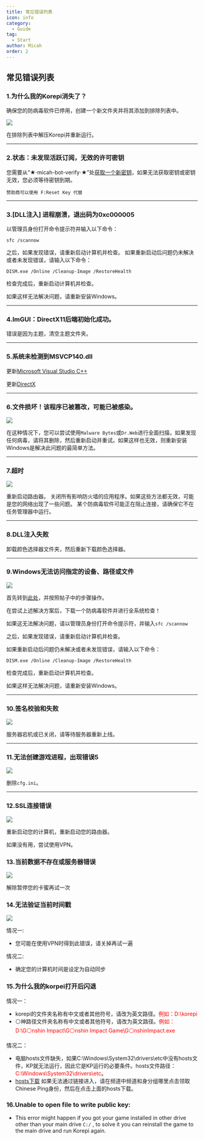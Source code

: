 ```yaml
---
title: 常见错误列表
icon: info
category:
  - Guide
tag:
  - Start
author: Micah
order: 2
---
```

## 常见错误列表

### 1.为什么我的Korepi消失了？

确保您的防病毒软件已停用，创建一个新文件夹并将其添加到排除列表中。

![](/assets/images/docs/202312/virus.png)

在排除列表中解压Korepi并重新运行。

---
### 2.状态：未发现活跃订阅，无效的许可密钥

您需要从“⁠★⋅micah-bot-verify⋅★”处[获取一个新密钥](../guide/key-use.md)，如果无法获取密钥或密钥无效，您必须等待密钥到期。

`赞助商可以使用 F:Reset Key 代替`

---
### 3.[DLL注入] 进程崩溃，退出码为0xc000005

以管理员身份打开命令提示符并输入以下命令：

`sfc /scannow`

之后，如果发现错误，请重新启动计算机并检查。
如果重新启动后问题仍未解决或者未发现错误，请输入以下命令：

`DISM.exe /Online /Cleanup-Image /RestoreHealth`

检查完成后，重新启动计算机并检查。

如果这样无法解决问题，请重新安装Windows。

---
### 4.ImGUI：DirectX11后端初始化成功。

错误是因为主题，清空主题文件夹。

---
### 5.系统未检测到MSVCP140.dll

更新[Microsoft Visual Studio C++](https://learn.microsoft.com/en-us/cpp/windows/latest-supported-vc-redist?view=msvc-170#visual-studio-2015-2017-2019-and-2022)

更新[DirectX](https://www.microsoft.com/en-us/download/details.aspx?id=35)

---
### 6.文件损坏！该程序已被篡改，可能已被感染。

![](/assets/images/docs/202312/virus2.png)

在这种情况下，您可以尝试使用`Malware Bytes`或`Dr.Web`进行全面扫描，如果发现任何病毒，请将其删除，然后重新启动并重试。如果这样也无效，则重新安装Windows是解决此问题的最简单方法。

---
### 7.超时

![](/assets/images/docs/202312/error1.png)

重新启动路由器。
关闭所有影响防火墙的应用程序。如果这些方法都无效，可能是您的网络出现了一些问题。
某个防病毒软件可能正在阻止连接，请确保它不在任务管理器中运行。

---
### 8.DLL注入失败

卸载颜色选择器文件夹，然后重新下载颜色选择器。

---
### 9.Windows无法访问指定的设备、路径或文件

![](/assets/images/docs/202312/error2.png)

首先转到[此处](https://support.microsoft.com/en-us/topic/-windows-cannot-access-the-specified-device-path-or-file-error-when-you-try-to-install-update-or-start-a-program-or-file-46361133-47ed-6967-c13e-e75d3cc29657)，并按照帖子中的步骤操作。

在尝试上述解决方案后，下载一个防病毒软件并进行全系统检查！

如果这无法解决问题，请以管理员身份打开命令提示符，并输入`sfc /scannow`

之后，如果发现错误，请重新启动计算机并检查。

如果重新启动后问题仍未解决或者未发现错误，请输入以下命令：

`DISM.exe /Online /Cleanup-Image /RestoreHealth`

检查完成后，重新启动计算机并检查。

如果这样无法解决问题，请重新安装Windows。

---
### 10.签名校验和失败

![](/assets/images/docs/202312/checksum.png)

服务器宕机或已关闭，请等待服务器重新上线。

---
### 11.无法创建游戏进程，出现错误5

![](/assets/images/docs/202312/error3.png)

删除`cfg.ini`。

---
### 12.SSL连接错误

![](/assets/images/docs/202312/error4.png)

重新启动您的计算机，重新启动您的路由器。

如果没有用，尝试使用VPN。

### 13.当前数据不存在或服务器错误

![](/assets/images/docs/202312/error.png)

解除暂停您的卡蜜再试一次

### 14.无法验证当前时间戳

![](/assets/images/docs/202402/timestamp.png)

情况一:
- 您可能在使用VPN时得到此错误，请关掉再试一遍

情况二:
- 确定您的计算机时间是设定为自动同步

### 15.为什么我的korpei打开后闪退

情况一：
- korepi的文件夹名称有中文或者其他符号，请改为英文路径。<span style="color:red;">例如：D:\korepi</span>
- ⚪神路径文件夹名称有中文或者其他符号，请改为英文路径。<span style="color:red;">例如：D:\G⚪nshin Impact\G⚪nshin Impact Game\G⚪nshinImpact.exe</span>

情况二：
- 电脑hosts文件缺失，如果C:\Windows\System32\drivers\etc中没有hosts文件，KP就无法运行，因此它是KP运行的必要条件。hosts文件路径：<span style="color:red;">C:\Windows\System32\drivers\etc</span>。
- [hosts下载](https://discord.com/channels/1069057220802781265/1158263313369677824/1221410399765659658) 如果无法通过链接进入，请在频道中频道和身分组哪里点击领取Chinese Ping身份，然后在点击上面的hosts下载。


### 16.Unable to open file to write public key:

- This error might happen if you got your game installed in other drive other than your main drive `C:/` , to solve it you can reinstall the game to the main drive and run Korepi again.

